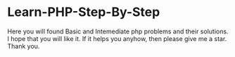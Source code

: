 # Learn-PHP-Step-By-Step
Here you will found Basic and Intemediate php problems and their solutions. I hope that you will like it. If it helps you anyhow, then please give me a star. Thank you.
